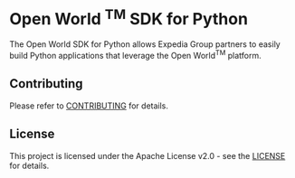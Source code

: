 # Open World <sup>TM</sup> SDK for Python

The Open World SDK for Python allows Expedia Group partners to easily build Python applications that leverage the Open World<sup>TM</sup> platform.

## Contributing

Please refer to [CONTRIBUTING](CONTRIBUTING.md) for details.

## License
This project is licensed under the Apache License v2.0 - see the [LICENSE](LICENSE) for details.